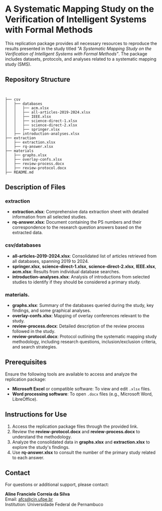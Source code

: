 # A Systematic Mapping Study on the Verification of Intelligent Systems with Formal Methods

This replication package provides all necessary resources to reproduce the results presented in the study titled *"A Systematic Mapping Study on the Verification of Intelligent Systems with Formal Methods"*. The package includes datasets, protocols, and analyses related to a systematic mapping study (SMS).

## Repository Structure

```


├── csv
│   ├── databases
│   │   ├── acm.xlsx
│   │   ├── all-articles-2019-2024.xlsx
│   │   ├── IEEE.xlsx
│   │   ├── science-direct-1.xlsx
│   │   ├── science-direct-2.xlsx
│   │   ├── springer.xlsx
│   ├── introduction-analyses.xlsx
├── extraction
│   ├── extraction.xlsx
│   ├── rq-answer.xlsx
├── materials
│   ├── graphs.xlsx
│   ├── overlay-confs.xlsx
│   ├── review-process.docx
│   ├── review-protocol.docx
├── README.md

```

## Description of Files

### **extraction**
- **extraction.xlsx**: Comprehensive data extraction sheet with detailed information from all selected studies.
- **rq-answer.xlsx**: Document containing the PS numbers and their correspondence to the research question answers based on the extracted data.

### **csv/databases**
- **all-articles-2019-2024.xlsx**: Consolidated list of articles retrieved from all databases, spanning 2019 to 2024.
- **springer.xlsx**, **science-direct-1.xlsx**, **science-direct-2.xlsx**, **IEEE.xlsx**, **acm.xlsx**: Results from individual database searches.
- **introduction-analyses.xlsx**: Analysis of introductions from selected studies to identify if they should be considered a primary study.

### **materials**.
- **graphs.xlsx**: Summary of the databases queried during the study, key findings, and some graphical analyses.
- **overlay-confs.xlsx**: Mapping of overlay conferences relevant to the study.
- **review-process.docx**: Detailed description of the review process followed in the study.
- **review-protocol.docx**: Protocol outlining the systematic mapping study methodology, including research questions, inclusion/exclusion criteria, and search strategies.

## Prerequisites

Ensure the following tools are available to access and analyze the replication package:
- **Microsoft Excel** or compatible software: To view and edit `.xlsx` files.
- **Word processing software**: To open `.docx` files (e.g., Microsoft Word, LibreOffice).

## Instructions for Use

1. Access the replication package files through the provided link.
2. Review the **review-protocol.docx** and **review-process.docx** to understand the methodology.
3. Analyze the consolidated data in **graphs.xlsx** and **extraction.xlsx** to explore the study's findings.
4. Use **rq-answer.xlsx** to consult the number of the primary study related to each answer.

## Contact

For questions or additional support, please contact:

**Aline Franciele Correia da Silva**  
Email: [afcs@cin.ufpe.br](mailto:afcs@cin.ufpe.br)  
Institution: Universidade Federal de Pernambuco
